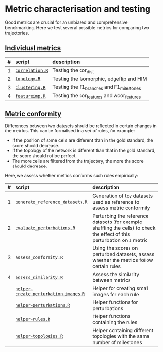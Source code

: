 
# Metric characterisation and testing

Good metrics are crucial for an unbiased and comprehensive benchmarking. Here we test several possible metrics for comparing two trajectories.

## [Individual metrics](01-individual_metrics)

|   \#| script                                                    | description                                                    |
|----:|:----------------------------------------------------------|:---------------------------------------------------------------|
|    1| [`correlation.R`](01-individual_metrics/01-correlation.R) | Testing the cor<sub>dist</sub>                                 |
|    2| [`topology.R`](01-individual_metrics/02-topology.R)       | Testing the Isomorphic, edgeflip and HIM                       |
|    3| [`clustering.R`](01-individual_metrics/03-clustering.R)   | Testing the F1<sub>branches</sub> and F1<sub>milestones</sub>  |
|    4| [`featureimp.R`](01-individual_metrics/04-featureimp.R)   | Testing the cor<sub>features</sub> and wcor<sub>features</sub> |

## [Metric conformity](02-metric_conformity)

Differences between two datasets should be reflected in certain changes in the metrics. This can be formalised in a set of rules, for example:

-   If the position of some cells are different than in the gold standard, the score should decrease.
-   If the topology of the network is different than that in the gold standard, the score should not be perfect.
-   The more cells are filtered from the trajectory, the more the score should decrease.

Here, we assess whether metrics conforms such rules empirically:

<table>
<colgroup>
<col width="2%" />
<col width="37%" />
<col width="59%" />
</colgroup>
<thead>
<tr class="header">
<th align="left">#</th>
<th align="left">script</th>
<th align="left">description</th>
</tr>
</thead>
<tbody>
<tr class="odd">
<td align="left">1</td>
<td align="left"><a href="02-metric_conformity/01-generate_reference_datasets.R"><code>generate_reference_datasets.R</code></a></td>
<td align="left">Generation of toy datasets used as reference to assess metric conformity</td>
</tr>
<tr class="even">
<td align="left">2</td>
<td align="left"><a href="02-metric_conformity/02-evaluate_perturbations.R"><code>evaluate_perturbations.R</code></a></td>
<td align="left">Perturbing the reference datasets (for example shuffling the cells) to check the effect of this perturbation on a metric</td>
</tr>
<tr class="odd">
<td align="left">3</td>
<td align="left"><a href="02-metric_conformity/03-assess_conformity.R"><code>assess_conformity.R</code></a></td>
<td align="left">Using the scores on perturbed datasets, assess whether the metrics follow certain rules</td>
</tr>
<tr class="even">
<td align="left">4</td>
<td align="left"><a href="02-metric_conformity/04-assess_similarity.R"><code>assess_similarity.R</code></a></td>
<td align="left">Assess the similarity between metrics</td>
</tr>
<tr class="odd">
<td align="left"></td>
<td align="left"><a href="02-metric_conformity/helper-create_perturbation_images.R"><code>helper-create_perturbation_images.R</code></a></td>
<td align="left">Helper for creating small images for each rule</td>
</tr>
<tr class="even">
<td align="left"></td>
<td align="left"><a href="02-metric_conformity/helper-perturbations.R"><code>helper-perturbations.R</code></a></td>
<td align="left">Helper functions for perturbations</td>
</tr>
<tr class="odd">
<td align="left"></td>
<td align="left"><a href="02-metric_conformity/helper-rules.R"><code>helper-rules.R</code></a></td>
<td align="left">Helper functions containing the rules</td>
</tr>
<tr class="even">
<td align="left"></td>
<td align="left"><a href="02-metric_conformity/helper-topologies.R"><code>helper-topologies.R</code></a></td>
<td align="left">Helper containing different topologies with the same number of milestones</td>
</tr>
</tbody>
</table>
